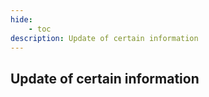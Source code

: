 ```yaml
---
hide:
    - toc
description: Update of certain information
---
```


## Update of certain information
